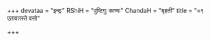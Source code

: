 +++
devataa = "इन्द्रः"
RShiH = "पुष्टिगुः काण्वः"
ChandaH = "बृहती"
title = "०९ एतावतस्ते वसो"

+++
